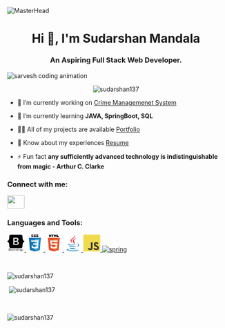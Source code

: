 ![MasterHead](https://www.pramukhdigital.com/wp-content/uploads/2018/07/New-PNC-Animated-Banners.gif)
<h1 align="center">Hi 👋, I'm Sudarshan Mandala </h1>
<h3 align="center">An Aspiring Full Stack Web Developer.</h3>

<img src="https://camo.githubusercontent.com/8ba1e66bcfa048214cf17f235c341742347c9c248831d044aa888acbeec89502/68747470733a2f2f63646e2e6472696262626c652e636f6d2f75736572732f313239323637372f73637265656e73686f74732f363133393136372f6d656469612f66636637666430633631396262383737303635333330373932343039313566332e676966" align="center" style="width: 100% , height:200px " alt="sarvesh coding animation" />

<p align="center"> <img src="https://komarev.com/ghpvc/?username=sudarshan137&label=Profile%20views&color=0e75b6&style=flat" alt="sudarshan137" /> </p>


- 🔭 I’m currently working on [Crime Managemenet System](https://github.com/sudarshan137/subtle-swing-119)

- 🌱 I’m currently learning **JAVA, SpringBoot, SQL**

- 👨‍💻 All of my projects are available [Portfolio](https://sudarshan137.github.io/)

- 📄 Know about my experiences [Resume](https://drive.google.com/file/d/1ghPRLFhKQ1B2N85XXGUTo22ZQ6wllt0A/view?usp=share_link)

- ⚡ Fun fact **any sufficiently advanced technology is indistinguishable from magic - Arthur C. Clarke**

<h3 align="left">Connect with me:</h3>
<p align="left">

<a href="https://www.linkedin.com/in/sudarshan-mandala-330218187/" target="blank"><img align="center" src="https://raw.githubusercontent.com/rahuldkjain/github-profile-readme-generator/master/src/images/icons/Social/linked-in-alt.svg" alt="" height="30" width="40" /></a>

<!-- My starts here -->


<h3 align="left">Languages and Tools:</h3>
<p align="left"> <a href="https://getbootstrap.com" target="_blank" rel="noreferrer"> <img src="https://raw.githubusercontent.com/devicons/devicon/master/icons/bootstrap/bootstrap-plain-wordmark.svg" alt="bootstrap" width="40" height="40"/> </a> <a href="https://www.w3schools.com/css/" target="_blank" rel="noreferrer"> <img src="https://raw.githubusercontent.com/devicons/devicon/master/icons/css3/css3-original-wordmark.svg" alt="css3" width="40" height="40"/> </a> <a href="https://www.w3.org/html/" target="_blank" rel="noreferrer"> <img src="https://raw.githubusercontent.com/devicons/devicon/master/icons/html5/html5-original-wordmark.svg" alt="html5" width="40" height="40"/> </a> <a href="https://www.java.com" target="_blank" rel="noreferrer"> <img src="https://raw.githubusercontent.com/devicons/devicon/master/icons/java/java-original.svg" alt="java" width="40" height="40"/> </a> <a href="https://developer.mozilla.org/en-US/docs/Web/JavaScript" target="_blank" rel="noreferrer"> <img src="https://raw.githubusercontent.com/devicons/devicon/master/icons/javascript/javascript-original.svg" alt="javascript" width="40" height="40"/> </a> <a href="https://spring.io/" target="_blank" rel="noreferrer"> <img src="https://www.vectorlogo.zone/logos/springio/springio-icon.svg" alt="spring" width="40" height="40"/> </a> </p>

<br>


<p><img  src="https://github-readme-stats.vercel.app/api/top-langs?username=sudarshan137&show_icons=true&locale=en&layout=compact" alt="sudarshan137" /></p>


<p>&nbsp;<img align="center" src="https://github-readme-stats.vercel.app/api?username=sudarshan137&show_icons=true&locale=en" alt="sudarshan137" /></p>
<br>

<p><img align="center" src="https://github-readme-streak-stats.herokuapp.com/?user=sudarshan137&" alt="sudarshan137" /></p>

